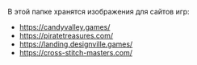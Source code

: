 В этой папке хранятся изображения для сайтов игр:
- https://candyvalley.games/
- https://piratetreasures.com/
- https://landing.designville.games/
- https://cross-stitch-masters.com/